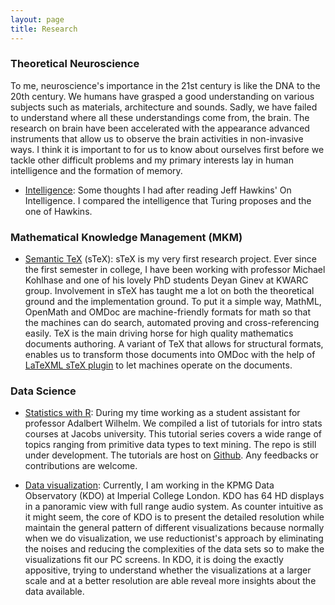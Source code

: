 ```yaml
---
layout: page
title: Research
---
```


### Theoretical Neuroscience
To me, neuroscience's importance in the 21st century is like the DNA to the 20th century. We humans have grasped a good understanding on various subjects such as materials, architecture and sounds. Sadly, we have failed to understand where all these understandings come from, the brain. The research on brain have been accelerated with the appearance advanced instruments that allow us to observe the brain activities in non-invasive ways. I think it is important to for us to know about ourselves first before we tackle other difficult problems and my primary interests lay in human intelligence and the formation of memory.

* [Intelligence](/research/intelligence.pdf): Some thoughts I had after reading Jeff Hawkins' On Intelligence. I compared the intelligence that Turing proposes and the one of Hawkins.


### Mathematical Knowledge Management (MKM)
* [Semantic TeX](https://github.com/KWARC/sTeX) (sTeX): sTeX is my very first research project. Ever since the first semester in college, I have been working with professor Michael Kohlhase and one of his lovely PhD students Deyan Ginev at KWARC group. Involvement in sTeX has taught me a lot on both the theoretical ground and the implementation ground. To put it a simple way, MathML, OpenMath and OMDoc are machine-friendly formats for math so that the machines can do search, automated proving and cross-referencing easily. TeX is the main driving horse for high quality mathematics documents authoring. A variant of TeX that allows for structural formats, enables us to transform those documents into OMDoc with the help of [LaTeXML sTeX plugin](https://github.com/KWARC/LaTeXML-Plugin-sTeX) to let machines operate on the documents.

### Data Science
* [Statistics with R](/r/r_home): During my time working as a student assistant for professor Adalbert Wilhelm. We compiled a list of tutorials for intro stats courses at Jacobs university. This tutorial series covers a wide range of topics ranging from primitive data types to text mining. The repo is still under development. The tutorials are host on [Github](https://github.com/angerhang/statsTutorial). Any feedbacks or contributions are welcome.

* [Data visualization](https://www.imperial.ac.uk/data-science/about-the-institute/facilities/kpmg-data-observatory-/): Currently, I am working in the KPMG Data Observatory (KDO) at Imperial College London. KDO has 64 HD displays in a panoramic view with full range audio system. As counter intuitive as it might seem, the core of KDO is to present the detailed resolution while maintain the general pattern of different visualizations because normally when we do visualization, we use reductionist's approach by eliminating the noises and reducing the complexities of the data sets so to make the visualizations fit our PC screens. In KDO, it is doing the exactly appositive, trying to understand whether the visualizations at a larger scale and at a better resolution are able reveal more insights about the data available.
